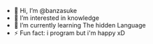 - 👋 Hi, I’m @banzasuke
- 👀 I’m interested in knowledge
- 🌱 I’m currently learning The hidden Language
- ⚡ Fun fact: i program but i'm happy xD

<!---
banzasuke/banzasuke is a ✨ special ✨ repository because its `README.md` (this file) appears on your GitHub profile.
You can click the Preview link to take a look at your changes.
--->

